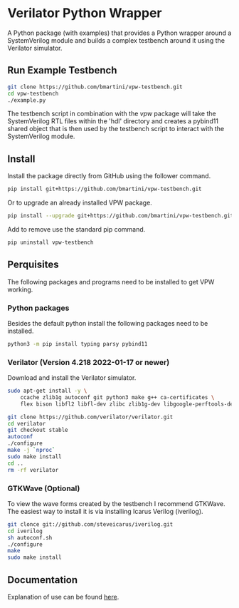 # Verilator Python Wrapper

A Python package (with examples) that provides a Python wrapper around a
SystemVerilog module and builds a complex testbench around it using the
Verilator simulator.

## Run Example Testbench

```bash
git clone https://github.com/bmartini/vpw-testbench.git
cd vpw-testbench
./example.py
```

The testbench script in combination with the *vpw* package will take the
SystemVerilog RTL files within the 'hdl' directory and creates a pybind11
shared object that is then used by the testbench script to interact with the
SystemVerilog module.

## Install

Install the package directly from GitHub using the follower command.

```bash
pip install git+https://github.com/bmartini/vpw-testbench.git
```

Or to upgrade an already installed VPW package.

```bash
pip install --upgrade git+https://github.com/bmartini/vpw-testbench.git
```

Add to remove use the standard pip command.

```bash
pip uninstall vpw-testbench
```

## Perquisites

The following packages and programs need to be installed to get VPW working.

### Python packages

Besides the default python install the following packages need to be installed.

```bash
python3 -m pip install typing parsy pybind11
```

### Verilator (Version 4.218 2022-01-17 or newer)

Download and install the Verilator simulator.

```bash
sudo apt-get install -y \
    ccache zlib1g autoconf git python3 make g++ ca-certificates \
    flex bison libfl2 libfl-dev zlibc zlib1g-dev libgoogle-perftools-dev numactl

git clone https://github.com/verilator/verilator.git
cd verilator
git checkout stable
autoconf
./configure
make -j `nproc`
sudo make install
cd ..
rm -rf verilator
```

### GTKWave (Optional)

To view the wave forms created by the testbench I recommend GTKWave. The
easiest way to install it is via installing Icarus Verilog (iverilog).

```bash
git clonce git://github.com/steveicarus/iverilog.git
cd iverilog
sh autoconf.sh
./configure
make
sudo make install
```

## Documentation

Explanation of use can be found [here](https://bmartini.github.io/vpw-testbench).

